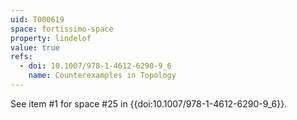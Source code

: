 ```yaml
---
uid: T000619
space: fortissimo-space
property: lindelof
value: true
refs:
  - doi: 10.1007/978-1-4612-6290-9_6
    name: Counterexamples in Topology
---
```

See item #1 for space #25 in {{doi:10.1007/978-1-4612-6290-9_6}}.
